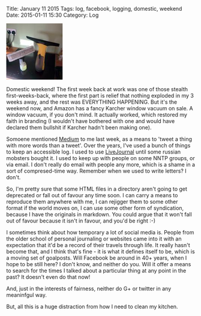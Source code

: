 Title: January 11 2015
Tags: log, facebook, logging, domestic, weekend
Date: 2015-01-11 15:30 
Category: Log 
 
<a href="/images/20150111-windits.jpg">![Image](/images/thumbs/thumbnail_square/20150111-windits.jpg)</a>
 
Domestic weekend! The first week back at work was one of those stealth first-weeks-back, where the first part is relief that nothing exploded in my 3 weeks away, and the rest was EVERYTHING HAPPENING. But it's the weekend now, and Amazon has a fancy Karcher window vacuum on sale. A window vacuum, if you don't mind. It actually worked, which restored my faith in branding (I wouldn't have bothered with one and would have declared them bullshit if Karcher hadn't been making one).

Somoene mentioned [Medium] to me last week, as a means to 'tweet a thing with more words than a tweet'. Over the years, I've used a bunch of things to keep an accessible log. I used to use [LiveJournal] until some russian mobsters bought it. I used to keep up with people on some NNTP groups, or via email. I don't really do email with people any more, which is a shame in a sort of compresed-time way. Remember when we used to write letters? I don't.

So, I'm pretty sure that some HTML files in a directory aren't going to get deprecated or fall out of favour any time soon. I can carry a means to reproduce them anywhere with me, I can rejigger them to some other format if the world moves on, I can use some other form of syndication, because I have the originals in markdown. You could argue that it won't fall out of favour because it isn't in favour, and you'd be right :-)

I sometimes think about how temporary a lot of social media is. People from the older school of personal journaling or websites came into it with an expectation that it'd be a record of their travels through life. It really hasn't become that, and I think that's fine - it is what it defines itself to be, which is a moving set of goalposts. Will Facebook be around in 40+ years, when I hope to be still here? I don't know, and neither do you. Will it offer a means to search for the times I talked about a particular thing at any point in the past? It doesn't even do that now!

And, just in the interests of fairness, neither do G+ or twitter in any meaninfgul way.

But, all this is a huge distraction from how I need to clean my kitchen.


  [Medium]: https://www.medium.com/
  [LiveJournal]: https://www.livejournal.com/

